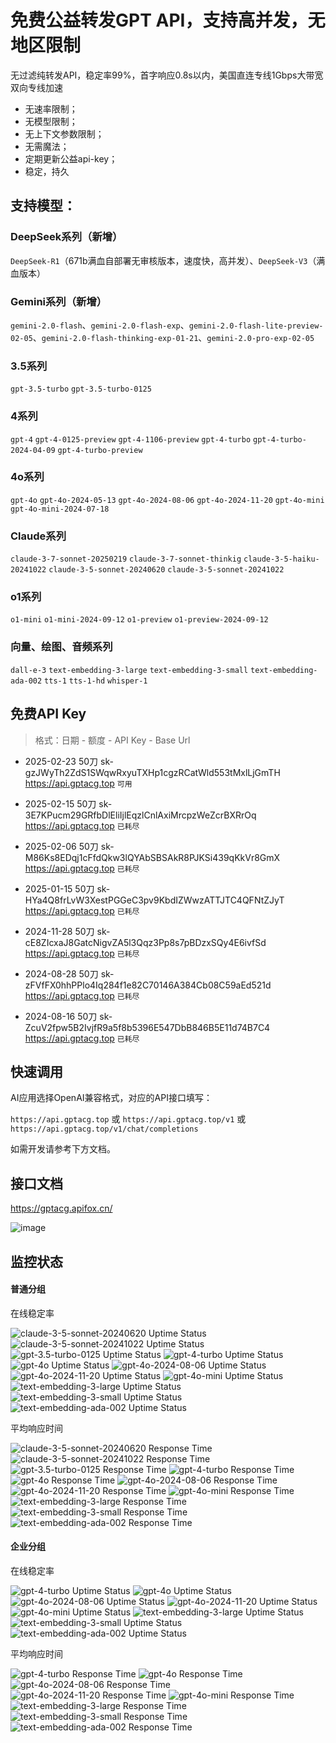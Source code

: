 # 免费公益转发GPT API，支持高并发，无地区限制

无过滤纯转发API，稳定率99%，首字响应0.8s以内，美国直连专线1Gbps大带宽双向专线加速

- 无速率限制；
- 无模型限制；
- 无上下文参数限制；
- 无需魔法；
- 定期更新公益api-key；
- 稳定，持久

## 支持模型：

### DeepSeek系列（新增）

`DeepSeek-R1`（671b满血自部署无审核版本，速度快，高并发）、`DeepSeek-V3`（满血版本）

### Gemini系列（新增）

`gemini-2.0-flash`、`gemini-2.0-flash-exp`、`gemini-2.0-flash-lite-preview-02-05`、`gemini-2.0-flash-thinking-exp-01-21`、`gemini-2.0-pro-exp-02-05`


### 3.5系列

`gpt-3.5-turbo` `gpt-3.5-turbo-0125` 

### 4系列

`gpt-4` `gpt-4-0125-preview` `gpt-4-1106-preview` `gpt-4-turbo` `gpt-4-turbo-2024-04-09` `gpt-4-turbo-preview` 

### 4o系列

`gpt-4o` `gpt-4o-2024-05-13` `gpt-4o-2024-08-06` `gpt-4o-2024-11-20` `gpt-4o-mini` `gpt-4o-mini-2024-07-18` 

### Claude系列

`claude-3-7-sonnet-20250219` `claude-3-7-sonnet-thinkig` `claude-3-5-haiku-20241022` `claude-3-5-sonnet-20240620` `claude-3-5-sonnet-20241022` 

### o1系列

`o1-mini` `o1-mini-2024-09-12` `o1-preview` `o1-preview-2024-09-12` 

### 向量、绘图、音频系列

`dall-e-3` `text-embedding-3-large` `text-embedding-3-small` `text-embedding-ada-002` `tts-1` `tts-1-hd` `whisper-1`

## 免费API Key

>格式：日期 - 额度 - API Key - Base Url

- 2025-02-23 50刀 sk-gzJWyTh2ZdS1SWqwRxyuTXHp1cgzRCatWld553tMxlLjGmTH https://api.gptacg.top `可用`

- 2025-02-15 50刀 sk-3E7KPucm29GRfbDlEliIjlEqzlCnlAxiMrcpzWeZcrBXRrOq https://api.gptacg.top `已耗尽`

- 2025-02-06 50刀 sk-M86Ks8EDqj1cFfdQkw3lQYAbSBSAkR8PJKSi439qKkVr8GmX https://api.gptacg.top `已耗尽`

- 2025-01-15 50刀 sk-HYa4Q8frLvW3XestPGGeC3pv9KbdIZWwzATTJTC4QFNtZJyT https://api.gptacg.top `已耗尽`
 
- 2024-11-28 50刀 sk-cE8ZIcxaJ8GatcNigvZA5l3Qqz3Pp8s7pBDzxSQy4E6ivfSd https://api.gptacg.top `已耗尽`

- 2024-08-28 50刀 sk-zFVfFX0hhPPlo4Iq284f1e82C70146A384Cb08C59aEd521d https://api.gptacg.top `已耗尽`

- 2024-08-16 50刀 sk-ZcuV2fpw5B2IvjfR9a5f8b5396E547DbB846B5E11d74B7C4 https://api.gptacg.top `已耗尽`

## 快速调用

AI应用选择OpenAI兼容格式，对应的API接口填写：

`https://api.gptacg.top` 或
`https://api.gptacg.top/v1` 或
`https://api.gptacg.top/v1/chat/completions`

如需开发请参考下方文档。

## 接口文档

https://gptacg.apifox.cn/

![image](https://github.com/user-attachments/assets/74825ba2-df24-4694-9864-03b1ead6036e)

## 监控状态

#### 普通分组

<p>在线稳定率</p>

<img src="https://uptime.stableapi.top/api/badge/68/uptime?labelPrefix=claude-3-5-sonnet-20240620+&style=flat-square" alt="claude-3-5-sonnet-20240620 Uptime Status">
<img src="https://uptime.stableapi.top/api/badge/69/uptime?labelPrefix=claude-3-5-sonnet-20241022+&style=flat-square" alt="claude-3-5-sonnet-20241022 Uptime Status">
<img src="https://uptime.stableapi.top/api/badge/26/uptime?labelPrefix=gpt-3.5-turbo-0125+&style=flat-square" alt="gpt-3.5-turbo-0125 Uptime Status">
<img src="https://uptime.stableapi.top/api/badge/27/uptime?labelPrefix=gpt-4-turbo+&style=flat-square" alt="gpt-4-turbo Uptime Status">
<img src="https://uptime.stableapi.top/api/badge/24/uptime?labelPrefix=gpt-4o+&style=flat-square" alt="gpt-4o Uptime Status">
<img src="https://uptime.stableapi.top/api/badge/29/uptime?labelPrefix=gpt-4o-2024-08-06+&style=flat-square" alt="gpt-4o-2024-08-06 Uptime Status">
<img src="https://uptime.stableapi.top/api/badge/71/uptime?labelPrefix=gpt-4o-2024-11-20+&style=flat-square" alt="gpt-4o-2024-11-20 Uptime Status">
<img src="https://uptime.stableapi.top/api/badge/23/uptime?labelPrefix=gpt-4o-mini+&style=flat-square" alt="gpt-4o-mini Uptime Status">
<img src="https://uptime.stableapi.top/api/badge/30/uptime?labelPrefix=text-embedding-3-large+&style=flat-square" alt="text-embedding-3-large Uptime Status">
<img src="https://uptime.stableapi.top/api/badge/31/uptime?labelPrefix=text-embedding-3-small+&style=flat-square" alt="text-embedding-3-small Uptime Status">
<img src="https://uptime.stableapi.top/api/badge/32/uptime?labelPrefix=text-embedding-ada-002+&style=flat-square" alt="text-embedding-ada-002 Uptime Status">

<p>平均响应时间</p>

<img src="https://uptime.stableapi.top/api/badge/68/avg-response?labelPrefix=claude-3-5-sonnet-20240620+&style=flat-square" alt="claude-3-5-sonnet-20240620 Response Time">
<img src="https://uptime.stableapi.top/api/badge/69/avg-response?labelPrefix=claude-3-5-sonnet-20241022+&style=flat-square" alt="claude-3-5-sonnet-20241022 Response Time">
<img src="https://uptime.stableapi.top/api/badge/26/avg-response?labelPrefix=gpt-3.5-turbo-0125+&style=flat-square" alt="gpt-3.5-turbo-0125 Response Time">
<img src="https://uptime.stableapi.top/api/badge/27/avg-response?labelPrefix=gpt-4-turbo+&style=flat-square" alt="gpt-4-turbo Response Time">
<img src="https://uptime.stableapi.top/api/badge/24/avg-response?labelPrefix=gpt-4o+&style=flat-square" alt="gpt-4o Response Time">
<img src="https://uptime.stableapi.top/api/badge/29/avg-response?labelPrefix=gpt-4o-2024-08-06+&style=flat-square" alt="gpt-4o-2024-08-06 Response Time">
<img src="https://uptime.stableapi.top/api/badge/71/avg-response?labelPrefix=gpt-4o-2024-11-20+&style=flat-square" alt="gpt-4o-2024-11-20 Response Time">
<img src="https://uptime.stableapi.top/api/badge/23/avg-response?labelPrefix=gpt-4o-mini+&style=flat-square" alt="gpt-4o-mini Response Time">
<img src="https://uptime.stableapi.top/api/badge/30/avg-response?labelPrefix=text-embedding-3-large+&style=flat-square" alt="text-embedding-3-large Response Time">
<img src="https://uptime.stableapi.top/api/badge/31/avg-response?labelPrefix=text-embedding-3-small+&style=flat-square" alt="text-embedding-3-small Response Time">
<img src="https://uptime.stableapi.top/api/badge/32/avg-response?labelPrefix=text-embedding-ada-002+&style=flat-square" alt="text-embedding-ada-002 Response Time">

#### 企业分组

<p>在线稳定率</p>

<img src="https://uptime.stableapi.top/api/badge/94/uptime?labelPrefix=gpt-4-turbo+&style=flat-square" alt="gpt-4-turbo Uptime Status">
<img src="https://uptime.stableapi.top/api/badge/95/uptime?labelPrefix=gpt-4o+&style=flat-square" alt="gpt-4o Uptime Status">
<img src="https://uptime.stableapi.top/api/badge/96/uptime?labelPrefix=gpt-4o-2024-08-06+&style=flat-square" alt="gpt-4o-2024-08-06 Uptime Status">
<img src="https://uptime.stableapi.top/api/badge/97/uptime?labelPrefix=gpt-4o-2024-11-20+&style=flat-square" alt="gpt-4o-2024-11-20 Uptime Status">
<img src="https://uptime.stableapi.top/api/badge/98/uptime?labelPrefix=gpt-4o-mini+&style=flat-square" alt="gpt-4o-mini Uptime Status">
<img src="https://uptime.stableapi.top/api/badge/99/uptime?labelPrefix=text-embedding-3-large+&style=flat-square" alt="text-embedding-3-large Uptime Status">
<img src="https://uptime.stableapi.top/api/badge/100/uptime?labelPrefix=text-embedding-3-small+&style=flat-square" alt="text-embedding-3-small Uptime Status">
<img src="https://uptime.stableapi.top/api/badge/101/uptime?labelPrefix=text-embedding-ada-002+&style=flat-square" alt="text-embedding-ada-002 Uptime Status">

<p>平均响应时间</p>

<img src="https://uptime.stableapi.top/api/badge/94/avg-response?labelPrefix=gpt-4-turbo+&style=flat-square" alt="gpt-4-turbo Response Time">
<img src="https://uptime.stableapi.top/api/badge/95/avg-response?labelPrefix=gpt-4o+&style=flat-square" alt="gpt-4o Response Time">
<img src="https://uptime.stableapi.top/api/badge/96/avg-response?labelPrefix=gpt-4o-2024-08-06+&style=flat-square" alt="gpt-4o-2024-08-06 Response Time">
<img src="https://uptime.stableapi.top/api/badge/97/avg-response?labelPrefix=gpt-4o-2024-11-20+&style=flat-square" alt="gpt-4o-2024-11-20 Response Time">
<img src="https://uptime.stableapi.top/api/badge/98/avg-response?labelPrefix=gpt-4o-mini+&style=flat-square" alt="gpt-4o-mini Response Time">
<img src="https://uptime.stableapi.top/api/badge/99/avg-response?labelPrefix=text-embedding-3-large+&style=flat-square" alt="text-embedding-3-large Response Time">
<img src="https://uptime.stableapi.top/api/badge/100/avg-response?labelPrefix=text-embedding-3-small+&style=flat-square" alt="text-embedding-3-small Response Time">
<img src="https://uptime.stableapi.top/api/badge/101/avg-response?labelPrefix=text-embedding-ada-002+&style=flat-square" alt="text-embedding-ada-002 Response Time">
